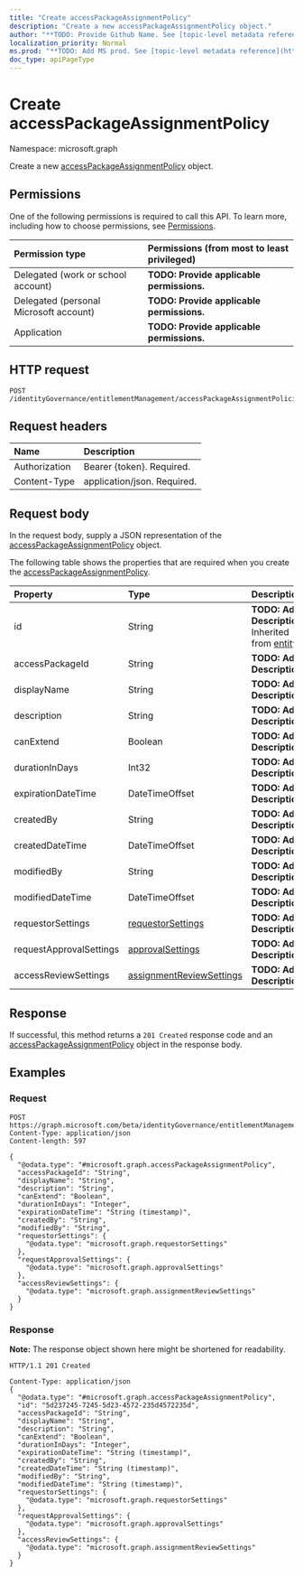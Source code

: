 ```yaml
---
title: "Create accessPackageAssignmentPolicy"
description: "Create a new accessPackageAssignmentPolicy object."
author: "**TODO: Provide Github Name. See [topic-level metadata reference](https://msgo.azurewebsites.net/add/document/guidelines/metadata.html#topic-level-metadata)**"
localization_priority: Normal
ms.prod: "**TODO: Add MS prod. See [topic-level metadata reference](https://msgo.azurewebsites.net/add/document/guidelines/metadata.html#topic-level-metadata)**"
doc_type: apiPageType
---
```


# Create accessPackageAssignmentPolicy
Namespace: microsoft.graph

Create a new [accessPackageAssignmentPolicy](../resources/accesspackageassignmentpolicy.md) object.

## Permissions
One of the following permissions is required to call this API. To learn more, including how to choose permissions, see [Permissions](/graph/permissions-reference).

|Permission type|Permissions (from most to least privileged)|
|:---|:---|
|Delegated (work or school account)|**TODO: Provide applicable permissions.**|
|Delegated (personal Microsoft account)|**TODO: Provide applicable permissions.**|
|Application|**TODO: Provide applicable permissions.**|

## HTTP request

<!-- {
  "blockType": "ignored"
}
-->
``` http
POST /identityGovernance/entitlementManagement/accessPackageAssignmentPolicies
```

## Request headers
|Name|Description|
|:---|:---|
|Authorization|Bearer {token}. Required.|
|Content-Type|application/json. Required.|

## Request body
In the request body, supply a JSON representation of the [accessPackageAssignmentPolicy](../resources/accesspackageassignmentpolicy.md) object.

The following table shows the properties that are required when you create the [accessPackageAssignmentPolicy](../resources/accesspackageassignmentpolicy.md).

|Property|Type|Description|
|:---|:---|:---|
|id|String|**TODO: Add Description** Inherited from [entity](../resources/entity.md)|
|accessPackageId|String|**TODO: Add Description**|
|displayName|String|**TODO: Add Description**|
|description|String|**TODO: Add Description**|
|canExtend|Boolean|**TODO: Add Description**|
|durationInDays|Int32|**TODO: Add Description**|
|expirationDateTime|DateTimeOffset|**TODO: Add Description**|
|createdBy|String|**TODO: Add Description**|
|createdDateTime|DateTimeOffset|**TODO: Add Description**|
|modifiedBy|String|**TODO: Add Description**|
|modifiedDateTime|DateTimeOffset|**TODO: Add Description**|
|requestorSettings|[requestorSettings](../resources/requestorsettings.md)|**TODO: Add Description**|
|requestApprovalSettings|[approvalSettings](../resources/approvalsettings.md)|**TODO: Add Description**|
|accessReviewSettings|[assignmentReviewSettings](../resources/assignmentreviewsettings.md)|**TODO: Add Description**|



## Response

If successful, this method returns a `201 Created` response code and an [accessPackageAssignmentPolicy](../resources/accesspackageassignmentpolicy.md) object in the response body.

## Examples

### Request
<!-- {
  "blockType": "request",
  "name": "create_accesspackageassignmentpolicy_from_"
}
-->
``` http
POST https://graph.microsoft.com/beta/identityGovernance/entitlementManagement/accessPackageAssignmentPolicies
Content-Type: application/json
Content-length: 597

{
  "@odata.type": "#microsoft.graph.accessPackageAssignmentPolicy",
  "accessPackageId": "String",
  "displayName": "String",
  "description": "String",
  "canExtend": "Boolean",
  "durationInDays": "Integer",
  "expirationDateTime": "String (timestamp)",
  "createdBy": "String",
  "modifiedBy": "String",
  "requestorSettings": {
    "@odata.type": "microsoft.graph.requestorSettings"
  },
  "requestApprovalSettings": {
    "@odata.type": "microsoft.graph.approvalSettings"
  },
  "accessReviewSettings": {
    "@odata.type": "microsoft.graph.assignmentReviewSettings"
  }
}
```


### Response
**Note:** The response object shown here might be shortened for readability.
<!-- {
  "blockType": "response",
  "truncated": true,
  "@odata.type": "microsoft.graph.accessPackageAssignmentPolicy"
}
-->
``` http
HTTP/1.1 201 Created

Content-Type: application/json
{
  "@odata.type": "#microsoft.graph.accessPackageAssignmentPolicy",
  "id": "5d237245-7245-5d23-4572-235d4572235d",
  "accessPackageId": "String",
  "displayName": "String",
  "description": "String",
  "canExtend": "Boolean",
  "durationInDays": "Integer",
  "expirationDateTime": "String (timestamp)",
  "createdBy": "String",
  "createdDateTime": "String (timestamp)",
  "modifiedBy": "String",
  "modifiedDateTime": "String (timestamp)",
  "requestorSettings": {
    "@odata.type": "microsoft.graph.requestorSettings"
  },
  "requestApprovalSettings": {
    "@odata.type": "microsoft.graph.approvalSettings"
  },
  "accessReviewSettings": {
    "@odata.type": "microsoft.graph.assignmentReviewSettings"
  }
}
```

